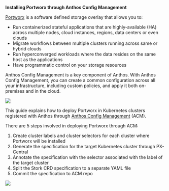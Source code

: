 **Installing Portworx through Anthos Config Management**

[Portworx](https://portworx.com) is a software defined storage overlay that allows you to:

- Run containerized stateful applications that are highly-available (HA) across multiple nodes, cloud instances, regions, data centers or even clouds
- Migrate workflows between multiple clusters running across same or hybrid clouds
- Run hyperconverged workloads where the data resides on the same host as the applications
- Have programmatic control on your storage resources

Anthos Config Management is a key component of Anthos. With Anthos Config Management, you can create a common configuration across all your infrastructure, including custom policies, and apply it both on-premises and in the cloud. 

![](https://raw.githubusercontent.com/portworx/px-anthos-acm/master/anthos_cm.png?raw=true)

This guide explains how to deploy Portworx in Kubernetes clusters registered with Anthos through [Anthos Config Management](https://cloud.google.com/anthos/config-management) (ACM).

There are 5 steps involved in deploying Portworx through ACM:
1. Create cluster labels and cluster selectors for each cluster where Portworx will be installed
2. Generate the specification for the target Kubernetes cluster through PX-Central
3. Annotate the specification with the selector associated with the label of the target cluster
4. Split the Stork CRD specification to a separate YAML file
5. Commit the specification to ACM repo

![](https://raw.githubusercontent.com/portworx/px-anthos-acm/master/acm_px.png?raw=true)

